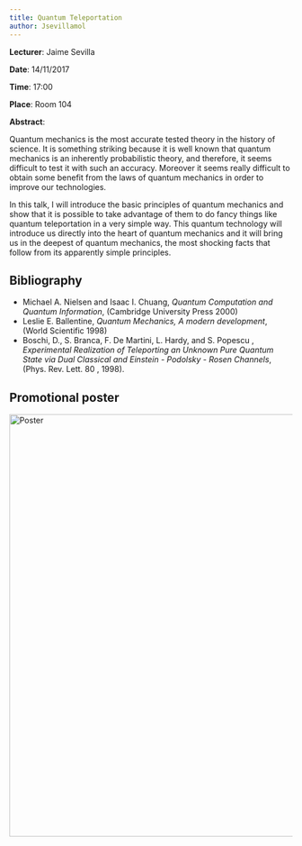 ```yaml
---
title: Quantum Teleportation
author: Jsevillamol
---
```

**Lecturer**: Jaime Sevilla

**Date**: 14/11/2017

**Time**: 17:00

**Place**: Room 104

**Abstract**:

Quantum  mechanics  is the most accurate tested  theory in the history  of science. It is something  striking  because it is well known that quantum  mechanics  is an inherently probabilistic theory, and therefore, it seems  difficult to test it with such an accuracy. Moreover it seems  really difficult to obtain some benefit  from the laws of quantum  mechanics  in order to improve  our technologies. 

In this  talk, I will introduce  the basic principles  of quantum  mechanics  and show that it is possible  to take advantage  of them to do fancy things  like quantum  teleportation  in a very simple  way. This quantum  technology  will introduce  us directly  into the heart of quantum mechanics  and it will bring us in the deepest  of quantum  mechanics,  the most shocking  facts that follow from its apparently  simple principles. 


## Bibliography

* Michael A. Nielsen and Isaac I. Chuang, *Quantum Computation and Quantum Information*, (Cambridge University Press 2000) 
* Leslie E. Ballentine, *Quantum Mechanics, A modern development*, (World Scientific 1998) 
* Boschi, D., S. Branca, F. De Martini, L. Hardy, and S. Popescu , *Experimental Realization of Teleporting an Unknown Pure Quantum State via Dual Classical and Einstein - Podolsky - Rosen Channels*, (Phys. Rev. Lett. 80 , 1998).


## Promotional poster
 <img src="https://document-export.canva.com/DACm82Yuc2Y/10/preview/0001-526005101.png" alt="Poster" style="width: 750px;"/>
